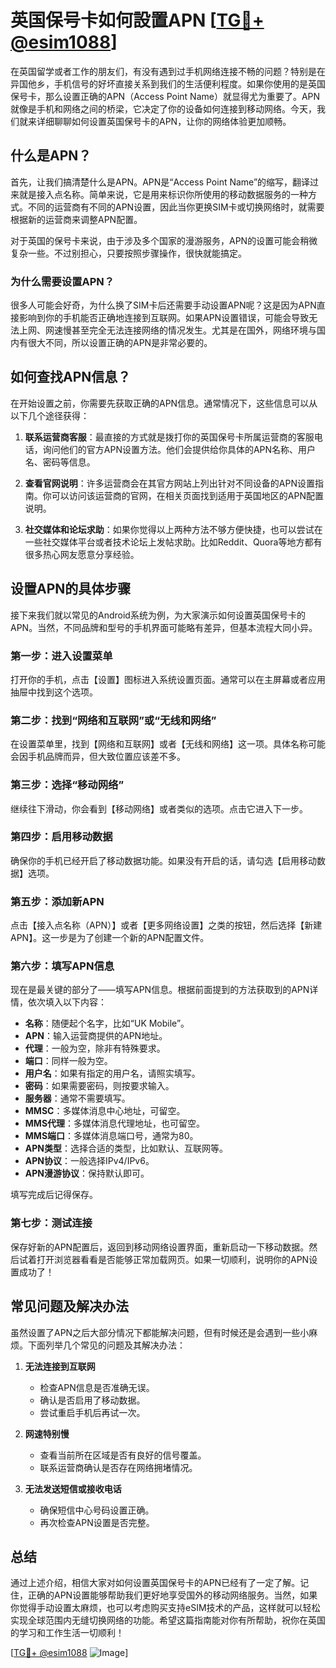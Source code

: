 # 英国保号卡如何設置APN [[TG💪+ @esim1088](https://t.me/s/esim1088)]

在英国留学或者工作的朋友们，有没有遇到过手机网络连接不畅的问题？特别是在异国他乡，手机信号的好坏直接关系到我们的生活便利程度。如果你使用的是英国保号卡，那么设置正确的APN（Access Point Name）就显得尤为重要了。APN就像是手机和网络之间的桥梁，它决定了你的设备如何连接到移动网络。今天，我们就来详细聊聊如何设置英国保号卡的APN，让你的网络体验更加顺畅。

## 什么是APN？

首先，让我们搞清楚什么是APN。APN是“Access Point Name”的缩写，翻译过来就是接入点名称。简单来说，它是用来标识你所使用的移动数据服务的一种方式。不同的运营商有不同的APN设置，因此当你更换SIM卡或切换网络时，就需要根据新的运营商来调整APN配置。

对于英国的保号卡来说，由于涉及多个国家的漫游服务，APN的设置可能会稍微复杂一些。不过别担心，只要按照步骤操作，很快就能搞定。

### 为什么需要设置APN？

很多人可能会好奇，为什么换了SIM卡后还需要手动设置APN呢？这是因为APN直接影响到你的手机能否正确地连接到互联网。如果APN设置错误，可能会导致无法上网、网速慢甚至完全无法连接网络的情况发生。尤其是在国外，网络环境与国内有很大不同，所以设置正确的APN是非常必要的。

## 如何查找APN信息？

在开始设置之前，你需要先获取正确的APN信息。通常情况下，这些信息可以从以下几个途径获得：

1. **联系运营商客服**：最直接的方式就是拨打你的英国保号卡所属运营商的客服电话，询问他们的官方APN设置方法。他们会提供给你具体的APN名称、用户名、密码等信息。

2. **查看官网说明**：许多运营商会在其官方网站上列出针对不同设备的APN设置指南。你可以访问该运营商的官网，在相关页面找到适用于英国地区的APN配置说明。

3. **社交媒体和论坛求助**：如果你觉得以上两种方法不够方便快捷，也可以尝试在一些社交媒体平台或者技术论坛上发帖求助。比如Reddit、Quora等地方都有很多热心网友愿意分享经验。

## 设置APN的具体步骤

接下来我们就以常见的Android系统为例，为大家演示如何设置英国保号卡的APN。当然，不同品牌和型号的手机界面可能略有差异，但基本流程大同小异。

### 第一步：进入设置菜单

打开你的手机，点击【设置】图标进入系统设置页面。通常可以在主屏幕或者应用抽屉中找到这个选项。

### 第二步：找到“网络和互联网”或“无线和网络”

在设置菜单里，找到【网络和互联网】或者【无线和网络】这一项。具体名称可能会因手机品牌而异，但大致位置应该差不多。

### 第三步：选择“移动网络”

继续往下滑动，你会看到【移动网络】或者类似的选项。点击它进入下一步。

### 第四步：启用移动数据

确保你的手机已经开启了移动数据功能。如果没有开启的话，请勾选【启用移动数据】选项。

### 第五步：添加新APN

点击【接入点名称（APN）】或者【更多网络设置】之类的按钮，然后选择【新建APN】。这一步是为了创建一个新的APN配置文件。

### 第六步：填写APN信息

现在是最关键的部分了——填写APN信息。根据前面提到的方法获取到的APN详情，依次填入以下内容：

- **名称**：随便起个名字，比如“UK Mobile”。
- **APN**：输入运营商提供的APN地址。
- **代理**：一般为空，除非有特殊要求。
- **端口**：同样一般为空。
- **用户名**：如果有指定的用户名，请照实填写。
- **密码**：如果需要密码，则按要求输入。
- **服务器**：通常不需要填写。
- **MMSC**：多媒体消息中心地址，可留空。
- **MMS代理**：多媒体消息代理地址，也可留空。
- **MMS端口**：多媒体消息端口号，通常为80。
- **APN类型**：选择合适的类型，比如默认、互联网等。
- **APN协议**：一般选择IPv4/IPv6。
- **APN漫游协议**：保持默认即可。

填写完成后记得保存。

### 第七步：测试连接

保存好新的APN配置后，返回到移动网络设置界面，重新启动一下移动数据。然后试着打开浏览器看看是否能够正常加载网页。如果一切顺利，说明你的APN设置成功了！

## 常见问题及解决办法

虽然设置了APN之后大部分情况下都能解决问题，但有时候还是会遇到一些小麻烦。下面列举几个常见的问题及其解决办法：

1. **无法连接到互联网**
   - 检查APN信息是否准确无误。
   - 确认是否启用了移动数据。
   - 尝试重启手机后再试一次。

2. **网速特别慢**
   - 查看当前所在区域是否有良好的信号覆盖。
   - 联系运营商确认是否存在网络拥堵情况。

3. **无法发送短信或接收电话**
   - 确保短信中心号码设置正确。
   - 再次检查APN设置是否完整。

## 总结

通过上述介绍，相信大家对如何设置英国保号卡的APN已经有了一定了解。记住，正确的APN设置能够帮助我们更好地享受国外的移动网络服务。当然，如果你觉得手动设置太麻烦，也可以考虑购买支持eSIM技术的产品，这样就可以轻松实现全球范围内无缝切换网络的功能。希望这篇指南能对你有所帮助，祝你在英国的学习和工作生活一切顺利！

[[TG💪+ @esim1088](https://t.me/s/esim1088) ![Image](https://i.postimg.cc/4NQfJmqS/Snipaste-2025-05-13-00-14-12.png)]